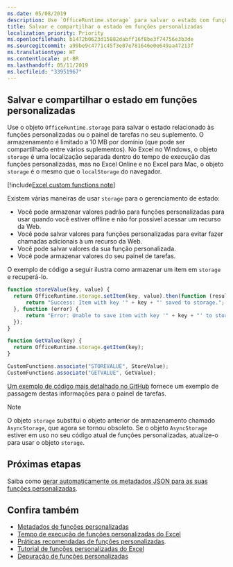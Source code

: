 ```yaml
---
ms.date: 05/08/2019
description: Use `OfficeRuntime.storage` para salvar o estado com funções personalizadas.
title: Salvar e compartilhar o estado em funções personalizadas
localization_priority: Priority
ms.openlocfilehash: b1472b0623d15882dabff16f8be3f74756e3b3de
ms.sourcegitcommit: a99be9c4771c45f3e07e781646e0e649aa47213f
ms.translationtype: HT
ms.contentlocale: pt-BR
ms.lasthandoff: 05/11/2019
ms.locfileid: "33951967"
---
```

## <a name="save-and-share-state-in-custom-functions"></a>Salvar e compartilhar o estado em funções personalizadas

Use o objeto `OfficeRuntime.storage` para salvar o estado relacionado às funções personalizadas ou o painel de tarefas no seu suplemento. O armazenamento é limitado a 10 MB por domínio (que pode ser compartilhado entre vários suplementos). No Excel no Windows, o objeto `storage` é uma localização separada dentro do tempo de execução das funções personalizadas, mas no Excel Online e no Excel para Mac, o objeto `storage` é o mesmo que o `localStorage` do navegador.

[!include[Excel custom functions note](../includes/excel-custom-functions-note.md)]

Existem várias maneiras de usar `storage` para o gerenciamento de estado:

- Você pode armazenar valores padrão para funções personalizadas para usar quando você estiver offline e não for possível acessar um recurso da Web.
- Você pode salvar valores para funções personalizadas para evitar fazer chamadas adicionais à um recurso da Web.
- Você pode salvar valores da sua função personalizada.
- Você pode armazenar valores do seu painel de tarefas.

O exemplo de código a seguir ilustra como armazenar um item em `storage` e recuperá-lo.

```js
function storeValue(key, value) {
  return OfficeRuntime.storage.setItem(key, value).then(function (result) {
      return "Success: Item with key '" + key + "' saved to storage.";
  }, function (error) {
      return "Error: Unable to save item with key '" + key + "' to storage. " + error;
  });
}

function GetValue(key) {
  return OfficeRuntime.storage.getItem(key);
}

CustomFunctions.associate("STOREVALUE", StoreValue);
CustomFunctions.associate("GETVALUE", GetValue);
```

[Um exemplo de código mais detalhado no GitHub](https://github.com/OfficeDev/PnP-OfficeAddins/tree/master/Excel-custom-functions/AsyncStorage) fornece um exemplo de passagem destas informações para o painel de tarefas.

>[!NOTE]
> O objeto `storage` substitui o objeto anterior de armazenamento chamado `AsyncStorage`, que agora se tornou obsoleto. Se o objeto `AsyncStorage` estiver em uso no seu código atual de funções personalizadas, atualize-o para usar o objeto `storage`.

## <a name="next-steps"></a>Próximas etapas
Saiba como [gerar automaticamente os metadados JSON para as suas funções personalizadas](custom-functions-json-autogeneration.md). 

## <a name="see-also"></a>Confira também

* [Metadados de funções personalizadas](custom-functions-json.md)
* [Tempo de execução de funções personalizadas do Excel](custom-functions-runtime.md)
* [Práticas recomendadas de funções personalizadas](custom-functions-best-practices.md).
* [Tutorial de funções personalizadas do Excel](../tutorials/excel-tutorial-create-custom-functions.md)
* [Depuração de funções personalizadas](custom-functions-debugging.md)
